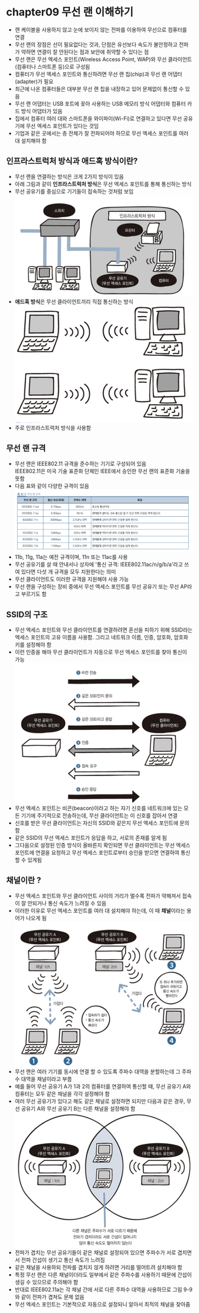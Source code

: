 # chapter09 무선 랜 이해하기
- 랜 케이블을 사용하지 않고 눈에 보이지 않는 전파를 이용하여 무선으로 컴퓨터를 연결
- 무선 랜의 장점은 선이 필요없다는 것과, 단점은 유선보다 속도가 불안정하고 전파가 약하면 연결이 잘 안된다는 점과 보안에 취약할 수 있다는 점
- 무선 랜은 무선 엑세스 포인트(Wireless Access Point, WAP)와 무선 클라이언트(컴퓨터나 스마트폰 등)으로 구성됨
- 컴퓨터가 무선 엑세스 포인트와 통신하려면 무선 랜 칩(chip)과 무선 랜 어댑터(adapter)가 필요
- 최근에 나온 컴퓨터들은 대부분 무선 랜 칩을 내장하고 있어 문제없이 통신할 수 있음
- 무선 랜 어댑터는 USB 포트에 꽂아 사용하는 USB 메모리 방식 어댑터와 컴퓨터 카드 방식 어댑터가 있음
- 집에서 컴퓨터 여러 대와 스마트폰을 와이파이(Wi-Fi)로 연결하고 있다면 무선 공유기에 무선 엑세스 포인트가 있다는 것임
- 기업과 같은 곳에서는 층 전체가 잘 전파되어야 하므로 무선 엑세스 포인트를 여러 대 설치해야 함

## 인프라스트럭처 방식과 애드혹 방식이란? 
- 무선 랜을 연결하는 방식은 크게 2가지 방식이 있음
- 아래 그림과 같이 <b>인프라스트럭처 방식</b>은 무선 엑세스 포인트를 통해 통신하는 방식
- 무선 공유기를 중심으로 기기들이 접속하는 것처럼 보임
![img](https://github.com/koni114/Network/blob/master/img/network_59.JPG)
- <b>애드훅 방식</b>은 무선 클라이언트끼리 직접 통신하는 방식
![img](https://github.com/koni114/Network/blob/master/img/network_60.JPG)
- 주로 인프라스트럭처 방식을 사용함

## 무선 랜 규격
- 무선 랜은 IEEE802.11 규격을 준수하는 기기로 구성되어 있음  
  IEEE802.11은 미국 기술 표준화 단체인 IEEE에서 승인한 무선 랜의 표준화 기술을 뜻함
- 다음 표와 같이 다양한 규격이 있음
![img](https://github.com/koni114/Network/blob/master/img/network_61.JPG)
- 11b, 11g, 11a는 예전 규격이며, 11n 또는 11ac를 사용
- 무선 공유기를 살 때 안내서나 상자에 '통신 규격: IEEE802.11ac/n/g/b/a'라고 쓰여 있다면 다섯 개 규격을 모두 지원한다는 의미
- 무선 클라이언트도 이러한 규격을 지원해야 사용 가능
- 무선 랜을 구성하는 장비 중에서 무선 엑세스 포인트를 무선 공유기 또는 무선 AP라고 부르기도 함

## SSID의 구조
- 무선 엑세스 포인트와 무선 클라이언트를 연결하려면 혼선을 피하기 위해 SSID라는 엑세스 포인트의 고유 이름을 사용함. 그리고 네트워크 이름, 인증, 암호화, 암호화 키를 설정해야 함
- 이런 인증을 해야 무선 클라이언트가 자동으로 무선 엑세스 포인트를 찾아 통신이 가능
![img](https://github.com/koni114/Network/blob/master/img/network_62.JPG)
- 무선 엑세스 포인트는 비콘(beacon)이라고 하는 자기 신호를 네트워크에 있는 모든 기기에 주기적으로 전송하는데, 무선 클라이언트는 이 신호를 잡아서 연결
- 신호를 받은 무선 클라이언트는 자신의 SSID와 같은지 무선 엑세스 포인트에 문의함
- 같은 SSID의 무선 엑세스 포인트가 응답을 하고, 서로의 존재를 알게 됨
- 그다음으로 설정된 인증 방식이 올바른지 확인되면 무선 클라이언트는 무선 엑세스 포인트에 연결을 요청하고 무선 엑세스 포인트로부터 승인을 받으면 연결하여 통신할 수 있게됨

## 채널이란 ? 
- 무선 엑세스 포인트와 무선 클라이언트 사이의 거리가 멀수록 전파가 약해져서 접속이 잘 안되거나 통신 속도가 느려질 수 있음
- 이러한 이유로 무선 엑세스 포인트를 여러 대 설치해야 하는데, 이 때 <b>채널</b>이라는 용어가 나오게 됨 
![img](https://github.com/koni114/Network/blob/master/img/network_63.JPG)
- 무선 랜은 여러 기기를 동시에 연결 할 수 있도록 주파수 대역을 분할하는데 그 주파수 대역을 채널이라고 부름
- 예를 들어 무선 공유기 A가 1과 2의 컴퓨터를 연결하여 통신할 때, 무선 공유기 A와 컴퓨터는 모두 같은 채널을 각각 설정해야 함
- 여러 무선 공유기가 있다고 해도 같은 채널로 설정하면 되지만 다음과 같은 경우, 무선 공유기 A와 무선 공유기 B는 다른 채널을 설정해야 함
![img](https://github.com/koni114/Network/blob/master/img/network_64.JPG)
- 전파가 겹치는 무선 공유기들이 같은 채널로 설정되어 있으면 주파수가 서로 겹치면서 전파 간섭이 생기고 통신 속도가 느려짐 
- 같은 채널을 사용하되 전파를 겹치지 않게 하려면 거리를 떨어트려 설치해야 함
- 특정 무선 랜은 다른 채널이더라도 일부에서 같은 주파수를 사용하기 때문에 간섭이 생길 수 있으므로 주의해야 함
- 반대로 IEEE802.11a는 각 채널 간에 서로 다른 주파수 대역을 사용하므로 그림 9-9와 같이 전파가 겹쳐도 문제 없음
- 무선 엑세스 포인트는 기본적으로 자동으로 설정되니 알아서 최적의 채널을 찾아줌 